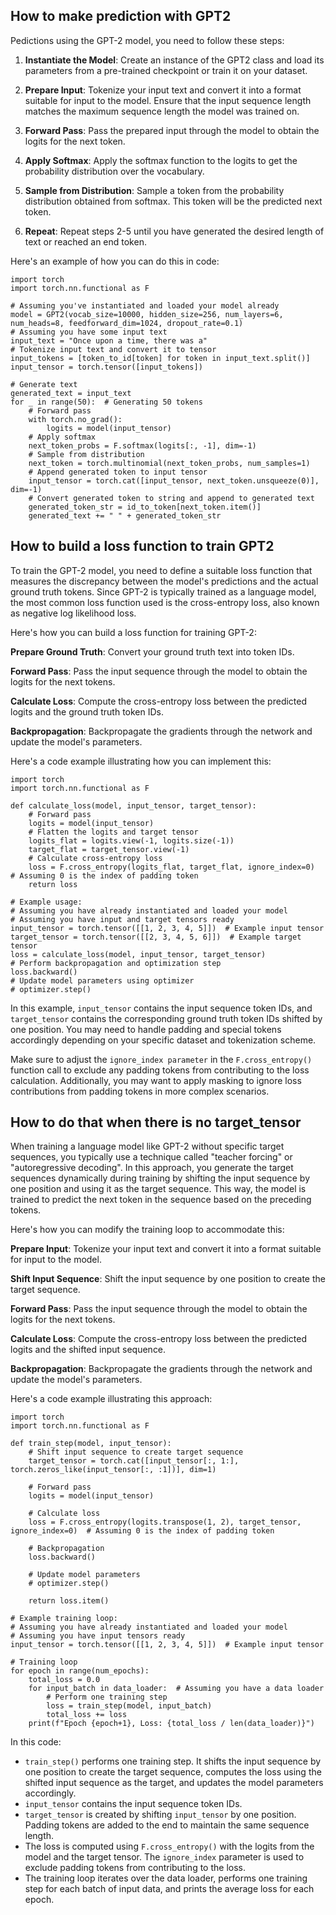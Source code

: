 ## How to make prediction with GPT2
Pedictions using the GPT-2 model, you need to follow these steps:

1. **Instantiate the Model**: Create an instance of the GPT2 class and load its parameters from a pre-trained checkpoint or train it on your dataset.

2. **Prepare Input**: Tokenize your input text and convert it into a format suitable for input to the model. Ensure that the input sequence length matches the maximum sequence length the model was trained on.

3. **Forward Pass**: Pass the prepared input through the model to obtain the logits for the next token.

4. **Apply Softmax**: Apply the softmax function to the logits to get the probability distribution over the vocabulary.

5. **Sample from Distribution**: Sample a token from the probability distribution obtained from softmax. This token will be the predicted next token.

6. **Repeat**: Repeat steps 2-5 until you have generated the desired length of text or reached an end token.

Here's an example of how you can do this in code:

```
import torch
import torch.nn.functional as F

# Assuming you've instantiated and loaded your model already
model = GPT2(vocab_size=10000, hidden_size=256, num_layers=6, num_heads=8, feedforward_dim=1024, dropout_rate=0.1)
# Assuming you have some input text
input_text = "Once upon a time, there was a"
# Tokenize input text and convert it to tensor
input_tokens = [token_to_id[token] for token in input_text.split()]
input_tensor = torch.tensor([input_tokens])

# Generate text
generated_text = input_text
for _ in range(50):  # Generating 50 tokens
    # Forward pass
    with torch.no_grad():
        logits = model(input_tensor)
    # Apply softmax
    next_token_probs = F.softmax(logits[:, -1], dim=-1)
    # Sample from distribution
    next_token = torch.multinomial(next_token_probs, num_samples=1)
    # Append generated token to input tensor
    input_tensor = torch.cat([input_tensor, next_token.unsqueeze(0)], dim=-1)
    # Convert generated token to string and append to generated text
    generated_token_str = id_to_token[next_token.item()]
    generated_text += " " + generated_token_str

```

## How to build a loss function to train GPT2
To train the GPT-2 model, you need to define a suitable loss function that measures the discrepancy between the model's predictions and the actual ground truth tokens. Since GPT-2 is typically trained as a language model, the most common loss function used is the cross-entropy loss, also known as negative log likelihood loss.

Here's how you can build a loss function for training GPT-2:

**Prepare Ground Truth**: Convert your ground truth text into token IDs.

**Forward Pass**: Pass the input sequence through the model to obtain the logits for the next tokens.

**Calculate Loss**: Compute the cross-entropy loss between the predicted logits and the ground truth token IDs.

**Backpropagation**: Backpropagate the gradients through the network and update the model's parameters.

Here's a code example illustrating how you can implement this:
```
import torch
import torch.nn.functional as F

def calculate_loss(model, input_tensor, target_tensor):
    # Forward pass
    logits = model(input_tensor)
    # Flatten the logits and target tensor
    logits_flat = logits.view(-1, logits.size(-1))
    target_flat = target_tensor.view(-1)
    # Calculate cross-entropy loss
    loss = F.cross_entropy(logits_flat, target_flat, ignore_index=0)  # Assuming 0 is the index of padding token
    return loss

# Example usage:
# Assuming you have already instantiated and loaded your model
# Assuming you have input and target tensors ready
input_tensor = torch.tensor([[1, 2, 3, 4, 5]])  # Example input tensor
target_tensor = torch.tensor([[2, 3, 4, 5, 6]])  # Example target tensor
loss = calculate_loss(model, input_tensor, target_tensor)
# Perform backpropagation and optimization step
loss.backward()
# Update model parameters using optimizer
# optimizer.step()
```

In this example, `input_tensor` contains the input sequence token IDs, and `target_tensor` contains the corresponding ground truth token IDs shifted by one position. You may need to handle padding and special tokens accordingly depending on your specific dataset and tokenization scheme.

Make sure to adjust the `ignore_index parameter` in the `F.cross_entropy()` function call to exclude any padding tokens from contributing to the loss calculation. Additionally, you may want to apply masking to ignore loss contributions from padding tokens in more complex scenarios.

## How to do that when there is no target_tensor
When training a language model like GPT-2 without specific target sequences, you typically use a technique called "teacher forcing" or "autoregressive decoding". In this approach, you generate the target sequences dynamically during training by shifting the input sequence by one position and using it as the target sequence. This way, the model is trained to predict the next token in the sequence based on the preceding tokens.

Here's how you can modify the training loop to accommodate this:

**Prepare Input**: Tokenize your input text and convert it into a format suitable for input to the model.

**Shift Input Sequence**: Shift the input sequence by one position to create the target sequence.

**Forward Pass**: Pass the input sequence through the model to obtain the logits for the next tokens.

**Calculate Loss**: Compute the cross-entropy loss between the predicted logits and the shifted input sequence.

**Backpropagation**: Backpropagate the gradients through the network and update the model's parameters.

Here's a code example illustrating this approach:
```
import torch
import torch.nn.functional as F

def train_step(model, input_tensor):
    # Shift input sequence to create target sequence
    target_tensor = torch.cat([input_tensor[:, 1:], torch.zeros_like(input_tensor[:, :1])], dim=1)
    
    # Forward pass
    logits = model(input_tensor)
    
    # Calculate loss
    loss = F.cross_entropy(logits.transpose(1, 2), target_tensor, ignore_index=0)  # Assuming 0 is the index of padding token
    
    # Backpropagation
    loss.backward()
    
    # Update model parameters
    # optimizer.step()
    
    return loss.item()

# Example training loop:
# Assuming you have already instantiated and loaded your model
# Assuming you have input tensors ready
input_tensor = torch.tensor([[1, 2, 3, 4, 5]])  # Example input tensor

# Training loop
for epoch in range(num_epochs):
    total_loss = 0.0
    for input_batch in data_loader:  # Assuming you have a data loader
        # Perform one training step
        loss = train_step(model, input_batch)
        total_loss += loss
    print(f"Epoch {epoch+1}, Loss: {total_loss / len(data_loader)}")

```
In this code:

* `train_step()` performs one training step. It shifts the input sequence by one position to create the target sequence, computes the loss using the shifted input sequence as the target, and updates the model parameters accordingly.
* `input_tensor` contains the input sequence token IDs.
* `target_tensor` is created by shifting `input_tensor` by one position. Padding tokens are added to the end to maintain the same sequence length.
* The loss is computed using `F.cross_entropy()` with the logits from the model and the target tensor. The `ignore_index` parameter is used to exclude padding tokens from contributing to the loss.
* The training loop iterates over the data loader, performs one training step for each batch of input data, and prints the average loss for each epoch.








